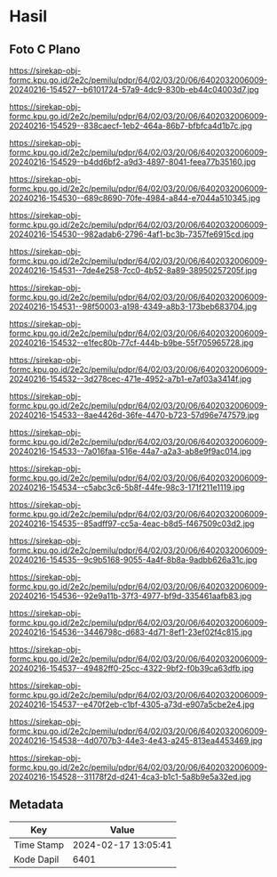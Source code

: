 # Hasil

## Foto C Plano

https://sirekap-obj-formc.kpu.go.id/2e2c/pemilu/pdpr/64/02/03/20/06/6402032006009-20240216-154527--b6101724-57a9-4dc9-830b-eb44c04003d7.jpg

https://sirekap-obj-formc.kpu.go.id/2e2c/pemilu/pdpr/64/02/03/20/06/6402032006009-20240216-154529--838caecf-1eb2-464a-86b7-bfbfca4d1b7c.jpg

https://sirekap-obj-formc.kpu.go.id/2e2c/pemilu/pdpr/64/02/03/20/06/6402032006009-20240216-154529--b4dd6bf2-a9d3-4897-8041-feea77b35160.jpg

https://sirekap-obj-formc.kpu.go.id/2e2c/pemilu/pdpr/64/02/03/20/06/6402032006009-20240216-154530--689c8690-70fe-4984-a844-e7044a510345.jpg

https://sirekap-obj-formc.kpu.go.id/2e2c/pemilu/pdpr/64/02/03/20/06/6402032006009-20240216-154530--982adab6-2796-4af1-bc3b-7357fe6915cd.jpg

https://sirekap-obj-formc.kpu.go.id/2e2c/pemilu/pdpr/64/02/03/20/06/6402032006009-20240216-154531--7de4e258-7cc0-4b52-8a89-38950257205f.jpg

https://sirekap-obj-formc.kpu.go.id/2e2c/pemilu/pdpr/64/02/03/20/06/6402032006009-20240216-154531--98f50003-a198-4349-a8b3-173beb683704.jpg

https://sirekap-obj-formc.kpu.go.id/2e2c/pemilu/pdpr/64/02/03/20/06/6402032006009-20240216-154532--e1fec80b-77cf-444b-b9be-55f705965728.jpg

https://sirekap-obj-formc.kpu.go.id/2e2c/pemilu/pdpr/64/02/03/20/06/6402032006009-20240216-154532--3d278cec-471e-4952-a7b1-e7af03a3414f.jpg

https://sirekap-obj-formc.kpu.go.id/2e2c/pemilu/pdpr/64/02/03/20/06/6402032006009-20240216-154533--8ae4426d-36fe-4470-b723-57d96e747579.jpg

https://sirekap-obj-formc.kpu.go.id/2e2c/pemilu/pdpr/64/02/03/20/06/6402032006009-20240216-154533--7a016faa-516e-44a7-a2a3-ab8e9f9ac014.jpg

https://sirekap-obj-formc.kpu.go.id/2e2c/pemilu/pdpr/64/02/03/20/06/6402032006009-20240216-154534--c5abc3c6-5b8f-44fe-98c3-171f211e1119.jpg

https://sirekap-obj-formc.kpu.go.id/2e2c/pemilu/pdpr/64/02/03/20/06/6402032006009-20240216-154535--85adff97-cc5a-4eac-b8d5-f467509c03d2.jpg

https://sirekap-obj-formc.kpu.go.id/2e2c/pemilu/pdpr/64/02/03/20/06/6402032006009-20240216-154535--9c9b5168-9055-4a4f-8b8a-9adbb626a31c.jpg

https://sirekap-obj-formc.kpu.go.id/2e2c/pemilu/pdpr/64/02/03/20/06/6402032006009-20240216-154536--92e9a11b-37f3-4977-bf9d-335461aafb83.jpg

https://sirekap-obj-formc.kpu.go.id/2e2c/pemilu/pdpr/64/02/03/20/06/6402032006009-20240216-154536--3446798c-d683-4d71-8ef1-23ef02f4c815.jpg

https://sirekap-obj-formc.kpu.go.id/2e2c/pemilu/pdpr/64/02/03/20/06/6402032006009-20240216-154537--49482ff0-25cc-4322-9bf2-f0b39ca63dfb.jpg

https://sirekap-obj-formc.kpu.go.id/2e2c/pemilu/pdpr/64/02/03/20/06/6402032006009-20240216-154537--e470f2eb-c1bf-4305-a73d-e907a5cbe2e4.jpg

https://sirekap-obj-formc.kpu.go.id/2e2c/pemilu/pdpr/64/02/03/20/06/6402032006009-20240216-154538--4d0707b3-44e3-4e43-a245-813ea4453469.jpg

https://sirekap-obj-formc.kpu.go.id/2e2c/pemilu/pdpr/64/02/03/20/06/6402032006009-20240216-154528--31178f2d-d241-4ca3-b1c1-5a8b9e5a32ed.jpg


## Metadata

| Key        | Value               |
| ---------- | ------------------- |
| Time Stamp | 2024-02-17 13:05:41 |
| Kode Dapil | 6401                |



